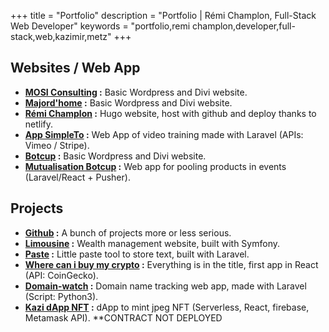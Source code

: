 +++
title = "Portfolio"
description = "Portfolio | Rémi Champlon, Full-Stack Web Developer"
keywords = "portfolio,remi champlon,developer,full-stack,web,kazimir,metz"
+++

## Websites / Web App

- **[MOSI Consulting](https://mosiconsulting.com/) :** Basic Wordpress and Divi website.
- **[Majord'home](https://majord-home.fr/) :** Basic Wordpress and Divi website.
- **[Rémi Champlon](https://remi-champlon.fr/) :** Hugo website, host with github and deploy thanks to netlify.
- **[App SimpleTo](https://app.simpleto.fr/) :** Web App of video training made with Laravel (APIs: Vimeo / Stripe).
- **[Botcup](https://www.botcup.fr/) :**  Basic Wordpress and Divi website.
- **[Mutualisation Botcup](https://mutualisation.botcup.fr/) :**  Web app for pooling products in events (Laravel/React + Pusher).

## Projects

- **[Github](https://github.com/Kazimir42) :** A bunch of projects more or less serious.
- **[Limousine](https://limousine.remi-champlon.fr/) :** Wealth management website, built with Symfony.
- **[Paste](https://paste.remi-champlon.fr/) :** Little paste tool to store text, built with Laravel.
- **[Where can i buy my crypto](https://infallible-feynman-35c764.netlify.app/) :** Everything is in the title, first app in React (API: CoinGecko).
- **[Domain-watch](https://domain-watch.remi-champlon.fr/) :** Domain name tracking web app, made with Laravel (Script: Python3).
- **[Kazi dApp NFT](https://spiffy-seahorse-313435.netlify.app/) :** dApp to mint jpeg NFT (Serverless, React, firebase, Metamask API). **CONTRACT NOT DEPLOYED